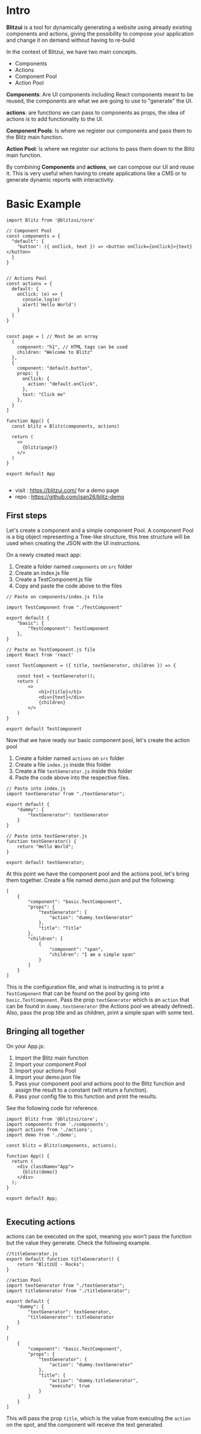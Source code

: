 # Intro

**Blitzui** is a tool for dynamically generating a website using already existing components and actions, giving the possibility to compose your application and change it on demand without having to re-build

In the context of Blitzui, we have two main concepts.

- Components
- Actions
- Component Pool
- Action Pool

**Components**: Are UI components including React components meant to be reused, the components are what we are going to use to "generate" the UI.

**actions**: are functions we can pass to components as props, the idea of actions is to add functionality to the UI.

**Component Pools**: Is where we register our components and pass them to the Blitz main function.

**Action Pool**: Is where we register our actions to pass them down to the Blitz main function.

By combining **Components** and **actions**, we can compose our UI and reuse it. This is very useful when having to create applications like a CMS or to generate dynamic reports with interactivity.

# Basic Example

```
import Blitz from '@blitzui/core'

// Component Pool
const components = {
  "default": {
    "button": ({ onClick, text }) => <button onClick={onClick}>{text}</button>
  }
}


// Actions Pool
const actions = {
  default: {
    onClick: (e) => {
      console.log(e)
      alert('Hello World')
    }
  }
}


const page = [ // Most be an array
  {
    component: "h1", // HTML tags can be used
    children: "Welcome to Blitz"
  },
  {
    component: "default.button",
    props: {
      onClick: {
        action: "default.onClick",
      },
      text: "Click me"
    },
  }
]

function App() {
  const blitz = Blitz(components, actions)

  return (
    <>
      {blitz(page)}
    </>
  )
}

export default App


```

- visit : <https://blitzui.com/> for a demo page
- repo : <https://github.com/isan26/blitz-demo>

## First steps

Let's create a component and a simple component Pool.
A component Pool is a big object representing a Tree-like structure, this tree structure will be used when creating the JSON with the UI instructions.

On a newly created react app:

1. Create a folder named `components` on `src` folder
1. Create an index.js file
1. Create a TestComponent.js file
1. Copy and paste the code above to the files

```
// Paste on components/index.js file

import TestComponent from "./TestComponent"

export default {
    "basic": {
        "TestComponent": TestComponent
    },
}

```

```
// Paste on TestComponent.js file
import React from 'react'

const TestComponent = ({ title, textGenerator, children }) => {

    const text = textGenerator();
    return (
        <>
            <h1>{title}</h1>
            <div>{text}</div>
            {children}
        </>
    )
}

export default TestComponent
```

Now that we have ready our basic component pool, let's create the action pool

1. Create a folder named `actions` on `src` folder
1. Create a file `index.js` inside this folder
1. Create a file `textGenerator.js` inside this folder
1. Paste the code above into the respective files.

```
// Paste into index.js
import textGenerator from "./textGenerator";

export default {
    "dummy": {
        "textGenerator": textGenerator
    }
}

```

```
// Paste into textGenerator.js
function textGenerator() {
    return "Hello World";
}

export default textGenerator;

```

At this point we have the component pool and the actions pool, let's bring them together.
Create a file named demo.json and put the following:

```
[
    {
        "component": "basic.TestComponent",
        "props": {
            "textGenerator": {
                "action": "dummy.textGenerator"
            },
            "title": "Title"
        },
        "children": [
            {
                "component": "span",
                "children": "I am a simple span"
            }
        ]
    }
]
```

This is the configuration file, and what is instructing is to print a `TestComponent` that can be found on the pool by going into `basic.TestComponent`. Pass the prop `textGenerator` which is an `action` that can be found in `dummy.textGenerator` (the Actions pool we already defined). Also, pass the prop title and as children, print a simple span with some text.

## Bringing all together

On your App.js:

1. Import the Blitz main function
1. Import your component Pool
1. Import your actions Pool
1. Import your demo.json file
1. Pass your component pool and actions pool to the Blitz function and assign the result to a constant (will return a function).
1. Pass your config file to this function and print the results.

See the following code for reference.

```
import Blitz from '@blitzui/core';
import components from './components';
import actions from './actions';
import demo from './demo';

const blitz = Blitz(components, actions);

function App() {
  return (
    <div className="App">
      {blitz(demo)}
    </div>
  );
}

export default App;


```

## Executing actions

actions can be executed on the spot, meaning you won't pass the function but the value they generate. Check the following example.

```
//titleGenerator.js
export default function titleGenerator() {
    return "BlitzUI - Rocks";
}
```

```
//action Pool
import textGenerator from "./textGenerator";
import titleGenerator from "./titleGenerator";

export default {
    "dummy": {
        "textGenerator": textGenerator,
        "titleGenerator": titleGenerator
    }
}
```

```
[
    {
        "component": "basic.TestComponent",
        "props": {
            "textGenerator": {
                "action": "dummy.textGenerator"
            },
            "title": {
                "action": "dummy.titleGenerator",
                "execute": true
            }
        }
    }
]
```

This will pass the prop `title`, which is the value from executing the `action` on the spot, and the component will receive the text generated.
